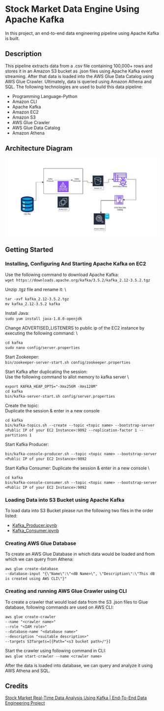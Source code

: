 # Stock Market Data Engine Using Apache Kafka
In this project, an end-to-end data engineering pipeline using Apache Kafka is built.

## Description
This pipeline extracts data from a .csv file containing 100,000+ rows and stores it in an Amazon S3 bucket as .json files using Apache Kafka event streaming. After that data is loaded into the AWS Glue Data Catalog using AWS Glue Crawler. Ultimately, data is queried using Amazon Athena and SQL. The following technologies are used to build this data pipeline:
- Programming Language-Python
- Amazon CLI
- Apache Kafka
- Amazon EC2
- Amazon S3
- AWS Glue Crawler
- AWS Glue Data Catalog
- Amazon Athena

## Architecture Diagram
![alt text](https://github.com/rjtkhanna/Kafka_stockMarket_dataEngine/blob/main/20240427_kafka_stock_market_project_diagram.jpg?raw=true)

## Getting Started
### Installing, Configuring And Starting Apache Kafka on EC2
Use the following command to download Apache Kafka: \
`wget https://downloads.apache.org/kafka/3.5.2/kafka_2.12-3.5.2.tgz`

Unzip .tgz file and rename it: \
```
tar -xvf kafka_2.12-3.5.2.tgz
mv kafka_2.12-3.5.2 kafka
```

Install Java: \
`sudo yum install java-1.8.0-openjdk`

Change ADVERTISED_LISTENERS to public ip of the EC2 instance by executing the following command: \
```
cd kafka
sudo nano config/server.properties
```

Start Zookeeper: \
`bin/zookeeper-server-start.sh config/zookeeper.properties`

Start Kafka after duplicating the session: \
Use the following command to allot memory to kafka server \
```
export KAFKA_HEAP_OPTS="-Xmx256M -Xms128M"
cd kafka
bin/kafka-server-start.sh config/server.properties
```

Create the topic: \
Duplicate the session & enter in a new console
```
cd kafka
bin/kafka-topics.sh --create --topic <topic name> --bootstrap-server <Public IP of your EC2 Instance>:9092 --replication-factor 1 --partitions 1
```

Start Kafka Producer:
```
bin/kafka-console-producer.sh --topic <topic name> --bootstrap-server <Public IP of your EC2 Instance>:9092
```

Start Kafka Consumer:
Duplicate the session & enter in a new console \
```
cd kafka
bin/kafka-console-consumer.sh --topic <topic name> --bootstrap-server <Public IP of your EC2 Instance>:9092
```

### Loading Data into S3 Bucket using Apache Kafka
To load data into S3 Bucket please run the following two files in the order listed:
- [Kafka_Producer.ipynb](https://github.com/rjtkhanna/Kafka_stockMarket_dataEngine/blob/main/Kafka_Producer.ipynb)
- [Kafka_Consumer.ipynb](https://github.com/rjtkhanna/Kafka_stockMarket_dataEngine/blob/main/Kafka_Consumer.ipynb)

### Creating AWS Glue Database
To create an AWS Glue Database in which data would be loaded and from which we can query from Athena:
```
aws glue create-database
--database-input "{\"Name\":\"<dB Name>\", \"Description\":\"This dB is created using AWS CLI\"}"
```

### Creating and running AWS Glue Crawler using CLI
To create a crawler that would load data from the S3 .json files to Glue database, following commands are used on AWS CLI:
```
aws glue create-crawler 
--name "<crawler name>" 
--role "<IAM role>" 
--database-name "<database name>" 
--description "<suitable description>" 
--targets S3Targets=[{Path="<s3 bucket path>/"}]
```
Start the crawler using following command in CLI: \
`aws glue start-crawler --name <crawler name>`

After the data is loaded into database, we can query and analyze it using AWS Athena and SQL.

## Credits
[Stock Market Real-Time Data Analysis Using Kafka | End-To-End Data Engineering Project](https://www.youtube.com/watch?v=KerNf0NANMo)


